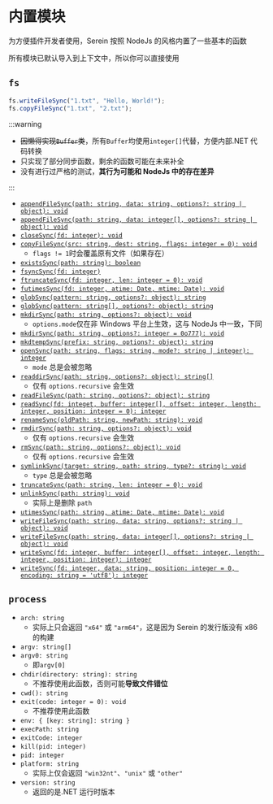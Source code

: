 # 内置模块

为方便插件开发者使用，Serein 按照 NodeJs 的风格内置了一些基本的函数

所有模块已默认导入到上下文中，所以你可以直接使用

## `fs`

```ts title="示例"
fs.writeFileSync("1.txt", "Hello, World!");
fs.copyFileSync("1.txt", "2.txt");
```

:::warning

- ~~因懒得实现`Buffer`类~~，所有`Buffer`均使用`integer[]`代替，方便内部.NET 代码转换
- 只实现了部分同步函数，剩余的函数可能在未来补全
- 没有进行过严格的测试，**其行为可能和 NodeJs 中的存在差异**

:::

- [`appendFileSync(path: string, data: string, options?: string | object): void`](https://nodejs.org/docs/latest/api/fs.html#fsappendfilesyncpath-data-options)
- [`appendFileSync(path: string, data: integer[], options?: string | object): void`](https://nodejs.org/docs/latest/api/fs.html#fsappendfilesyncpath-data-options)
- [`closeSync(fd: integer): void`](https://nodejs.org/docs/latest/api/fs.html#fsclosesyncfd)
- [`copyFileSync(src: string, dest: string, flags: integer = 0): void`](https://nodejs.org/docs/latest/api/fs.html#fscopyfilesyncsrc-dest-mode)
  - `flags != 1`时会覆盖原有文件（如果存在）
- [`existsSync(path: string): boolean`](https://nodejs.org/docs/latest/api/fs.html#fsexistssyncpath)
- [`fsyncSync(fd: integer)`](https://nodejs.org/docs/latest/api/fs.html#fsfsyncsyncfd)
- [`ftruncateSync(fd: integer, len: integer = 0): void`](https://nodejs.org/docs/latest/api/fs.html#fsftruncatesyncfd-len)
- [`futimesSync(fd: integer, atime: Date, mtime: Date): void`](https://nodejs.org/docs/latest/api/fs.html#fsfutimessyncfd-atime-mtime)
- [`globSync(pattern: string, options?: object): string`](https://nodejs.org/docs/latest/api/fs.html#fsglobsyncpattern-options)
- [`globSync(pattern: string[], options?: object): string`](https://nodejs.org/docs/latest/api/fs.html#fsglobsyncpattern-options)
- [`mkdirSync(path: string, options?: object): void`](https://nodejs.org/docs/latest/api/fs.html#fsmkdirsyncpath-options)
  - `options.mode`仅在非 Windows 平台上生效，这与 NodeJs 中一致，下同
- [`mkdirSync(path: string, options?: integer = 0o777): void`](https://nodejs.org/docs/latest/api/fs.html#fsmkdirsyncpath-options)
- [`mkdtempSync(prefix: string, options?: object): string`](https://nodejs.org/docs/latest/api/fs.html#fsmkdtempsyncprefix-options)
- [`openSync(path: string, flags: string, mode?: string | integer): integer`](https://nodejs.org/docs/latest/api/fs.html#fsopensyncpath-flags-mode)
  - `mode` 总是会被忽略
- [`readdirSync(path: string, options?: object): string[]`](https://nodejs.org/docs/latest/api/fs.html#fsreaddirsyncpath-options)
  - 仅有 `options.recursive` 会生效
- [`readFileSync(path: string, options?: object): string`](https://nodejs.org/docs/latest/api/fs.html#fsreadfilesyncpath-options)
- [`readSync(fd: integet, buffer: integer[], offset: integer, length: integer, position: integer = 0): integer`](https://nodejs.org/docs/latest/api/fs.html#fsreadsyncfd-buffer-offset-length-position)
- [`renameSync(oldPath: string, newPath: string): void`](https://nodejs.org/docs/latest/api/fs.html#fsrenamesyncoldpath-newpath)
- [`rmdirSync(path: string, options?: object): void`](https://nodejs.org/docs/latest/api/fs.html#fsrmdirsyncpath-options)
  - 仅有 `options.recursive` 会生效
- [`rmSync(path: string, options?: object): void`](https://nodejs.org/docs/latest/api/fs.html#fsrmsyncpath-options)
  - 仅有 `options.recursive` 会生效
- [`symlinkSync(target: string, path: string, type?: string): void`](https://nodejs.org/docs/latest/api/fs.html#fssymlinksynctarget-path-type)
  - `type` 总是会被忽略
- [`truncateSync(path: string, len: integer = 0): void`](https://nodejs.org/docs/latest/api/fs.html#fstruncatesyncpath-len)
- [`unlinkSync(path: string): void`](https://nodejs.org/docs/latest/api/fs.html#fsunlinksyncpath)
  - 实际上是删除 `path`
- [`utimesSync(path: string, atime: Date, mtime: Date): void`](https://nodejs.org/docs/latest/api/fs.html#fsutimessyncpath-atime-mtime)
- [`writeFileSync(path: string, data: string, options?: string | object): void`](https://nodejs.org/docs/latest/api/fs.html#fswritefilesyncpath-data-options)
- [`writeFileSync(path: string, data: integer[], options?: string | object): void`](https://nodejs.org/docs/latest/api/fs.html#fswritefilesyncpath-data-options)
- [`writeSync(fd: integer, buffer: integer[], offset: integer, length: integer, position: integer): integer`](https://nodejs.org/docs/latest/api/fs.html#fswritesyncfd-buffer-offset-length-position)
- [`writeSync(fd: integer, data: string, position: integer = 0, encoding: string = 'utf8'): integer`](https://nodejs.org/docs/latest/api/fs.html#fswritesyncfd-buffer-offset-length-position)

## `process`

- `arch: string`
  - 实际上只会返回 `"x64"` 或 `"arm64"`，这是因为 Serein 的发行版没有 x86 的构建
- `argv: string[]`
- `argv0: string`
  - 即`argv[0]`
- `chdir(directory: string): string`
  - 不推荐使用此函数，否则可能**导致文件错位**
- `cwd(): string`
- `exit(code: integer = 0): void`
  - 不推荐使用此函数
- `env: { [key: string]: string }`
- `execPath: string`
- `exitCode: integer`
- `kill(pid: integer)`
- `pid: integer`
- `platform: string`
  - 实际上仅会返回 `"win32nt"`、`"unix"` 或 `"other"`
- `version: string`
  - 返回的是.NET 运行时版本

